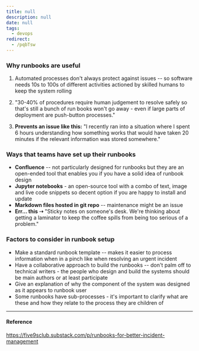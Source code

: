 ```yaml
---
title: null
description: null
date: null
tags:
  - devops
redirect:
  - /pqbTsw
---
```


### Why runbooks are useful

1.  Automated processes don't always protect against issues -- so software needs 10s to 100s of different activities actioned by skilled humans to keep the system rolling

2.  "30-40% of procedures require human judgement to resolve safely so that's still a bunch of run books won't go away - even if large parts of deployment are push-button processes."

3.  **Prevents an issue like this:** "I recently ran into a situation where I spent 6 hours understanding how something works that would have taken 20 minutes if the relevant information was stored somewhere."

### Ways that teams have set up their runbooks

- **Confluence** -- not particularly designed for runbooks but they are an open-ended tool that enables you if you have a solid idea of runbook design
- **Jupyter notebooks** - an open-source tool with a combo of text, image and live code snippets so decent option if you are happy to install and update
- **Markdown files hosted in git repo** -- maintenance might be an issue
- **Err… this ➝** "Sticky notes on someone's desk. We're thinking about getting a laminator to keep the coffee spills from being too serious of a problem."

### Factors to consider in runbook setup

- Make a standard runbook template -- makes it easier to process information when in a pinch like when resolving an urgent incident
- Have a collaborative approach to build the runbooks -- don't palm off to technical writers - the people who design and build the systems should be main authors or at least participate
- Give an explanation of why the component of the system was designed as it appears to runbook user
- Some runbooks have sub-processes - it's important to clarify what are these and how they relate to the process they are children of

---

#### Reference

https://five9sclub.substack.com/p/runbooks-for-better-incident-management

